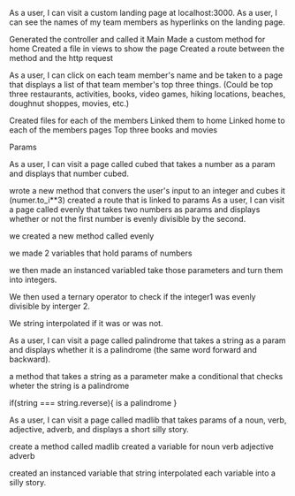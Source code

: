 As a user, I can visit a custom landing page at localhost:3000.
As a user, I can see the names of my team members as hyperlinks on the landing page.

 Generated the controller and called it Main
 Made a custom method for home 
 Created a file in views to show the page
 Created a route between the method and the http request

As a user, I can click on each team member's name and be taken to a page that displays a list of that team member's top three things. (Could be top three restaurants, activities, books, video games, hiking locations, beaches, doughnut shoppes, movies, etc.)

Created files for each of the members
Linked them to home 
Linked home to each of the members pages 
Top three books and movies 





Params

As a user, I can visit a page called cubed that takes a number as a param and displays that number cubed.

wrote a new method that convers the user's input to an integer and cubes it (numer.to_i**3)
created a route that is linked to params
As a user, I can visit a page called evenly that takes two numbers as params and displays whether or not the first number is evenly divisible by the second.

we created a new method called evenly

we made 2 variables that hold params of numbers

we then made an instanced variabled take those parameters and turn them into integers. 

We then used a ternary operator to check if the integer1 was evenly divisible by interger 2. 

We string interpolated if it was or was not.

As a user, I can visit a page called palindrome that takes a string as a param and displays whether it is a palindrome (the same word forward and backward).

a method that takes a string as a parameter
make a conditional that checks wheter the string is a palindrome

if(string === string.reverse){
    is a palindrome
}

As a user, I can visit a page called madlib that takes params of a noun, verb, adjective, adverb, and displays a short silly story.

create a method called madlib
created a variable for 
noun
verb
adjective
adverb

created an instanced variable that string interpolated each variable into a silly story.


